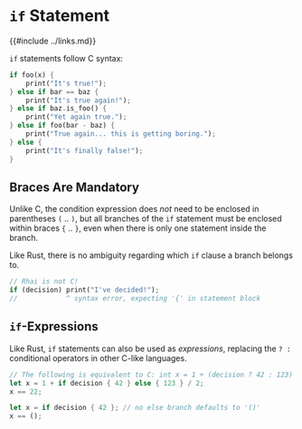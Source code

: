 `if` Statement
==============

{{#include ../links.md}}

`if` statements follow C syntax:

```rust
if foo(x) {
    print("It's true!");
} else if bar == baz {
    print("It's true again!");
} else if baz.is_foo() {
    print("Yet again true.");
} else if foo(bar - baz) {
    print("True again... this is getting boring.");
} else {
    print("It's finally false!");
}
```

Braces Are Mandatory
--------------------

Unlike C, the condition expression does _not_ need to be enclosed in parentheses `(` .. `)`, but
all branches of the `if` statement must be enclosed within braces `{` .. `}`,
even when there is only one statement inside the branch.

Like Rust, there is no ambiguity regarding which `if` clause a branch belongs to.

```rust
// Rhai is not C!
if (decision) print("I've decided!");
//            ^ syntax error, expecting '{' in statement block
```


`if`-Expressions
---------------

Like Rust, `if` statements can also be used as _expressions_, replacing the `? :` conditional operators
in other C-like languages.

```rust
// The following is equivalent to C: int x = 1 + (decision ? 42 : 123) / 2;
let x = 1 + if decision { 42 } else { 123 } / 2;
x == 22;

let x = if decision { 42 }; // no else branch defaults to '()'
x == ();
```
